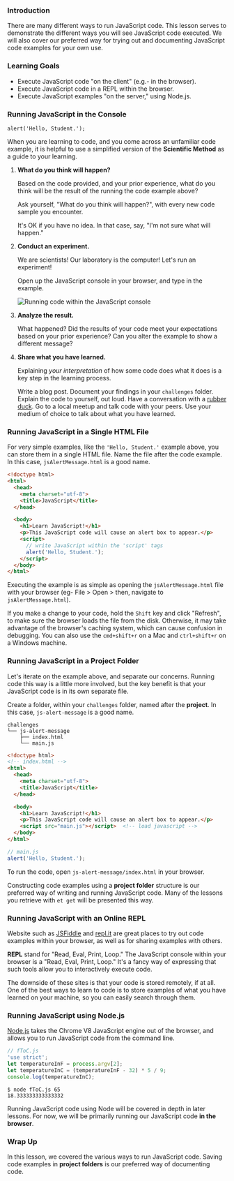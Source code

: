 ### Introduction

There are many different ways to run JavaScript code. This lesson serves to
demonstrate the different ways you will see JavaScript code executed. We will
also cover our preferred way for trying out and documenting JavaScript code
examples for your own use.


### Learning Goals

* Execute JavaScript code "on the client" (e.g.- in the browser).
* Execute JavaScript code in a REPL within the browser.
* Execute JavaScript examples "on the server," using Node.js.


### Running JavaScript in the Console

```no-highlight
alert('Hello, Student.');
```

When you are learning to code, and you come across an unfamiliar code example,
it is helpful to use a simplified version of the **Scientific Method** as a
guide to your learning.

1. **What do you think will happen?**

    Based on the code provided, and your prior experience, what do you think will
    be the result of the running the code example above?

    Ask yourself, "What do you think will happen?", with every new code sample you
    encounter.

    It's OK if you have no idea. In that case, say, "I'm not sure what will
    happen."

2. **Conduct an experiment.**

    We are scientists! Our laboratory is the computer! Let's run an experiment!

    Open up the JavaScript console in your browser, and type in the example.

    ![Running code within the JavaScript console](https://s3.amazonaws.com/horizon-production/images/javascript-hello-student.png)

3. **Analyze the result.**

    What happened? Did the results of your code meet your expectations based on
    your prior experience? Can you alter the example to show a different message?

4. **Share what you have learned.**

    Explaining _your interpretation_ of how some code does what it does is a key
    step in the learning process.

    Write a blog post. Document your findings in your `challenges` folder. Explain
    the code to yourself, out loud. Have a conversation with a [rubber duck][rubber_duck].
    Go to a local meetup and talk code with your peers.
    Use your medium of choice to talk about what you have learned.


### Running JavaScript in a Single HTML File

For very simple examples, like the `'Hello, Student.'` example above, you can store
them in a single HTML file. Name the file after the code example. In this case,
`jsAlertMessage.html` is a good name.

```html
<!doctype html>
<html>
  <head>
    <meta charset="utf-8">
    <title>JavaScript</title>
  </head>

  <body>
    <h1>Learn JavaScript!</h1>
    <p>This JavaScript code will cause an alert box to appear.</p>
    <script>
      // write JavaScript within the 'script' tags
      alert('Hello, Student.');
    </script>
  </body>
</html>
```

Executing the example is as simple as opening the `jsAlertMessage.html` file
with your browser (eg- File > Open > then, navigate to `jsAlertMessage.html`).

If you make a change to your code, hold the `Shift` key and click "Refresh", to
make sure the browser loads the file from the disk. Otherwise, it may take
advantage of the browser's caching system, which can cause confusion in debugging.
You can also use the `cmd+shift+r` on a Mac and `ctrl+shift+r` on a Windows machine.

### Running JavaScript in a Project Folder

Let's iterate on the example above, and separate our concerns.
Running code this way is a little more involved, but the key benefit is that
your JavaScript code is in its own separate file.

Create a folder, within your `challenges` folder, named after the **project**.
In this case, `js-alert-message` is a good name.

```no-highlight
challenges
└── js-alert-message
    ├── index.html
    └── main.js
```

```html
<!doctype html>
<!-- index.html -->
<html>
  <head>
    <meta charset="utf-8">
    <title>JavaScript</title>
  </head>

  <body>
    <h1>Learn JavaScript!</h1>
    <p>This JavaScript code will cause an alert box to appear.</p>
    <script src="main.js"></script>  <!-- load javascript -->
  </body>
</html>
```

```javascript
// main.js
alert('Hello, Student.');
```

To run the code, open `js-alert-message/index.html` in your browser.

Constructing code examples using a **project folder** structure is our preferred
way of writing and running JavaScript code. Many of the lessons you retrieve
with `et get` will be presented this way.


### Running JavaScript with an Online REPL

Website such as [JSFiddle](https://jsfiddle.net/) and
[repl.it](https://repl.it/languages/javascript) are great places to try out
code examples within your browser, as well as for sharing examples with others.

**REPL** stand for "Read, Eval, Print, Loop." The JavaScript console within
your browser is a "Read, Eval, Print, Loop."
It's a fancy way of expressing that such tools allow you to interactively execute code.

The downside of these sites is that your code is stored remotely, if at all.
One of the best ways to learn to code is to store examples of what you have
learned on your machine, so you can easily search through them.


### Running JavaScript using Node.js

[Node.js](https://nodejs.org/) takes the Chrome V8 JavaScript engine out of the
browser, and allows you to run JavaScript code from the command line.

```javascript
// fToC.js
'use strict';
let temperatureInF = process.argv[2];
let temperatureInC = (temperatureInF - 32) * 5 / 9;
console.log(temperatureInC);
```

```no-highlight
$ node fToC.js 65
18.333333333333332
```

Running JavaScript code using Node will be covered in depth in later lessons.
For now, we will be primarily running our JavaScript code **in the browser**.


### Wrap Up

In this lesson, we covered the various ways to run JavaScript code. Saving
code examples in **project folders** is our preferred way of documenting code.

[rubber_duck]:https://en.wikipedia.org/wiki/Rubber_duck_debugging
